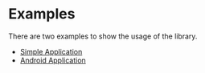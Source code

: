 # Examples

There are two examples to show the usage of the library.

- [Simple Application](https://github.com/iotaledger/wallet.rs/tree/dev/bindings/java/examples/basic-app)
- [Android Application](https://github.com/iotaledger/wallet.rs/tree/dev/bindings/java/examples/android-app)